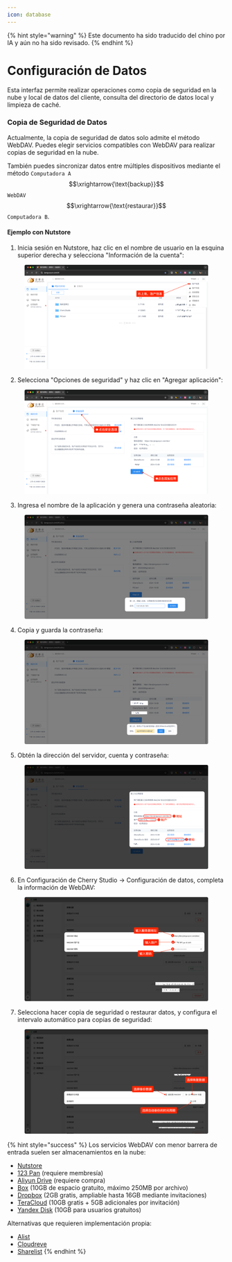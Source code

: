 ```yaml
---
icon: database
---
```


{% hint style="warning" %}
Este documento ha sido traducido del chino por IA y aún no ha sido revisado.
{% endhint %}

# Configuración de Datos

Esta interfaz permite realizar operaciones como copia de seguridad en la nube y local de datos del cliente, consulta del directorio de datos local y limpieza de caché.

### Copia de Seguridad de Datos

Actualmente, la copia de seguridad de datos solo admite el método WebDAV. Puedes elegir servicios compatibles con WebDAV para realizar copias de seguridad en la nube.

También puedes sincronizar datos entre múltiples dispositivos mediante el método `Computadora A` $$\xrightarrow{\text{backup}}$$ `WebDAV` $$\xrightarrow{\text{restaurar}}$$ `Computadora B`.

#### Ejemplo con Nutstore

1. Inicia sesión en Nutstore, haz clic en el nombre de usuario en la esquina superior derecha y selecciona "Información de la cuenta":

<figure><img src="../../../.gitbook/assets/image (39).png" alt=""><figcaption></figcaption></figure>

2. Selecciona "Opciones de seguridad" y haz clic en "Agregar aplicación":

<figure><img src="../../../.gitbook/assets/image (40).png" alt=""><figcaption></figcaption></figure>

3. Ingresa el nombre de la aplicación y genera una contraseña aleatoria:

<figure><img src="../../../.gitbook/assets/image (41).png" alt=""><figcaption></figcaption></figure>

4. Copia y guarda la contraseña:

<figure><img src="../../../.gitbook/assets/image (42).png" alt=""><figcaption></figcaption></figure>

5. Obtén la dirección del servidor, cuenta y contraseña:

<figure><img src="../../../.gitbook/assets/image (43).png" alt=""><figcaption></figcaption></figure>

6. En Configuración de Cherry Studio → Configuración de datos, completa la información de WebDAV:

<figure><img src="../../../.gitbook/assets/image (48).png" alt=""><figcaption></figcaption></figure>

7. Selecciona hacer copia de seguridad o restaurar datos, y configura el intervalo automático para copias de seguridad:

<figure><img src="../../../.gitbook/assets/image (47).png" alt=""><figcaption></figcaption></figure>

{% hint style="success" %}
Los servicios WebDAV con menor barrera de entrada suelen ser almacenamientos en la nube:
* [Nutstore](https://www.jianguoyun.com/)
* [123 Pan](https://www.123pan.com/) (requiere membresía)
* [Aliyun Drive](https://www.alipan.com/) (requiere compra)
* [Box](https://www.box.com/) (10GB de espacio gratuito, máximo 250MB por archivo)
* [Dropbox](https://www.dropbox.com/) (2GB gratis, ampliable hasta 16GB mediante invitaciones)
* [TeraCloud](https://teracloud.jp/en/) (10GB gratis + 5GB adicionales por invitación)
* [Yandex Disk](https://disk.yandex.com/) (10GB para usuarios gratuitos)

Alternativas que requieren implementación propia:
* [Alist](https://alist.nn.ci/zh/)
* [Cloudreve](https://cloudreve.org/)
* [Sharelist](https://github.com/reruin/sharelist)
{% endhint %}